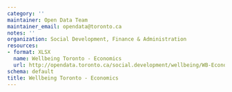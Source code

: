 ```yaml
---
category: ''
maintainer: Open Data Team
maintainer_email: opendata@toronto.ca
notes: ''
organization: Social Development, Finance & Administration
resources:
- format: XLSX
  name: Wellbeing Toronto - Economics
  url: http://opendata.toronto.ca/social.development/wellbeing/WB-Economics.xlsx
schema: default
title: Wellbeing Toronto - Economics
---
```

